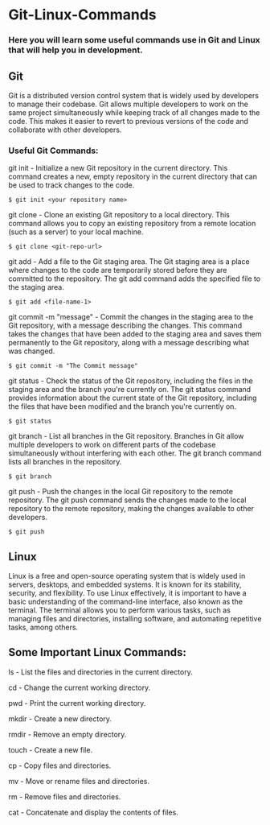 # Git-Linux-Commands
### Here you will learn some useful commands use in Git and Linux that will help you in development.

## Git

Git is a distributed version control system that is widely used by developers to manage their codebase. Git allows multiple developers to work on the same project simultaneously while keeping track of all changes made to the code. This makes it easier to revert to previous versions of the code and collaborate with other developers.

### Useful Git Commands:

git init - Initialize a new Git repository in the current directory. This command creates a new, empty repository in the current directory that can be used to track changes to the code.

`$ git init <your repository name>`

git clone <repository> - Clone an existing Git repository to a local directory. This command allows you to copy an existing repository from a remote location (such as a server) to your local machine.

`$ git clone <git-repo-url>`

git add <file> - Add a file to the Git staging area. The Git staging area is a place where changes to the code are temporarily stored before they are committed to the repository. The git add command adds the specified file to the staging area.

`$ git add <file-name-1>`

git commit -m "message" - Commit the changes in the staging area to the Git repository, with a message describing the changes. This command takes the changes that have been added to the staging area and saves them permanently to the Git repository, along with a message describing what was changed.

`$ git commit -m "The Commit message"`

git status - Check the status of the Git repository, including the files in the staging area and the branch you're currently on. The git status command provides information about the current state of the Git repository, including the files that have been modified and the branch you're currently on.

`$ git status`

git branch - List all branches in the Git repository. Branches in Git allow multiple developers to work on different parts of the codebase simultaneously without interfering with each other. The git branch command lists all branches in the repository.

`$ git branch`

git push - Push the changes in the local Git repository to the remote repository. The git push command sends the changes made to the local repository to the remote repository, making the changes available to other developers.

`$ git push`

## Linux
Linux is a free and open-source operating system that is widely used in servers, desktops, and embedded systems. It is known for its stability, security, and flexibility. To use Linux effectively, it is important to have a basic understanding of the command-line interface, also known as the terminal. The terminal allows you to perform various tasks, such as managing files and directories, installing software, and automating repetitive tasks, among others.

## Some Important Linux Commands:

ls - List the files and directories in the current directory.

cd - Change the current working directory.

pwd - Print the current working directory.

mkdir - Create a new directory.

rmdir - Remove an empty directory.

touch - Create a new file.

cp - Copy files and directories.

mv - Move or rename files and directories.

rm - Remove files and directories.

cat - Concatenate and display the contents of files.
